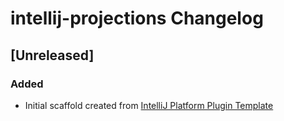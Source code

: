 <!-- Keep a Changelog guide -> https://keepachangelog.com -->

# intellij-projections Changelog

## [Unreleased]
### Added
- Initial scaffold created from [IntelliJ Platform Plugin Template](https://github.com/JetBrains/intellij-platform-plugin-template)
